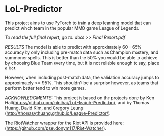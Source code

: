# LoL-Predictor
This project aims to use PyTorch to train a deep learning model that can predict which team in the popular MMO game League of Legends.

*To read the full final report, go to: docs >> Final Report.pdf*

*RESULTS*
The model is able to predict with approximately 60 - 65% accuracy by only including pre-match data such as Champion mastery, and summoner spells. This is better than the 50% you would be able to achieve by choosing Blue Team every time, but it is not reliable enough to say, place a bet.

However, when including post-match data, the validation accuracy jumps to approximately >= 95%. This shouldn't be a surprise however, as teams that perform better tend to win more games.

*ACKNOWLEDGMENTS:*
This project is based on the projects done by Ken Hall(https://github.com/minihat/LoL-Match-Prediction), and by Thomas Huang, David Kim, and Gregory Leung (http://thomasythuang.github.io/League-Predictor/).

The RiotWatcher wrapper for the Riot API is provided here: (https://github.com/pseudonym117/Riot-Watcher).

